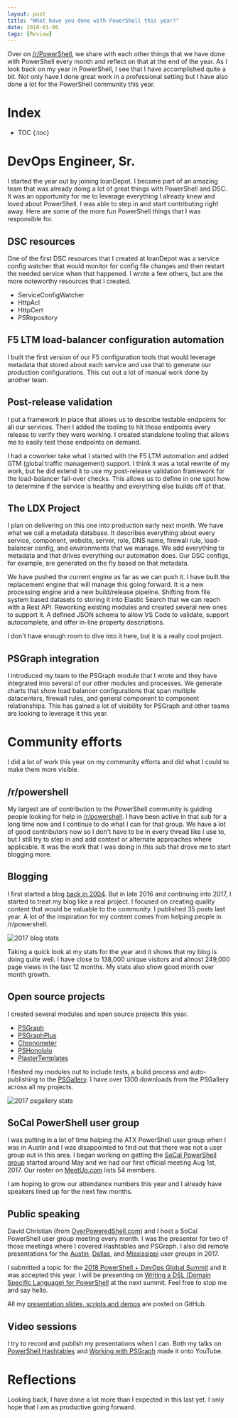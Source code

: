 ```yaml
---
layout: post
title: "What have you done with PowerShell this year?"
date: 2018-01-06
tags: [Review]
---
```


Over on [/r/PowerShell](https://www.reddit.com/r/PowerShell/comments/7nfms9/2017_retrospection_what_have_you_done_with/), we share with each other things that we have done with PowerShell every month and reflect on that at the end of the year. As I look back on my year in PowerShell, I see that I have accomplished quite a bit. Not only have I done great work in a professional setting but I have also done a lot for the PowerShell community this year.

<!--more-->

# Index

* TOC
{:toc}

# DevOps Engineer, Sr.

I started the year out by joining loanDepot. I became part of an amazing team that was already doing a lot of great things with PowerShell and DSC. It was an opportunity for me to leverage everything I already knew and loved about PowerShell. I was able to step in and start contributing right away. Here are some of the more fun PowerShell things that I was responsible for.

## DSC resources

One of the first DSC resources that I created at loanDepot was a service config watcher that would monitor for config file changes and then restart the needed service when that happened. I wrote a few others, but are the more noteworthy resources that I created.

* ServiceConfigWatcher
* HttpAcl
* HttpCert
* PSRepository

## F5 LTM load-balancer configuration automation

I built the first version of our F5 configuration tools that would leverage metadata that stored about each service and use that to generate our production configurations. This cut out a lot of manual work done by another team.

## Post-release validation

I put a framework in place that allows us to describe testable endpoints for all our services. Then I added the tooling to hit those endpoints every release to verify they were working. I created standalone tooling that allows me to easily test those endpoints on demand.

I had a coworker take what I started with the F5 LTM automation and added GTM (global traffic management) support. I think it was a total rewrite of my work, but he did extend it to use my post-release validation framework for the load-balancer fail-over checks. This allows us to define in one spot how to determine if the service is healthy and everything else builds off of that.

## The LDX Project

I plan on delivering on this one into production early next month. We have what we call a metadata database. It describes everything about every service, component, website, server, role, DNS name, firewall rule, load-balancer config, and environments that we manage. We add everything to metadata and that drives everything our automation does. Our DSC configs, for example, are generated on the fly based on that metadata.

We have pushed the current engine as far as we can push it. I have built the replacement engine that will manage this going forward. It is a new processing engine and a new build/release pipeline. Shifting from file system based datasets to storing it into Elastic Search that we can reach with a Rest API. Reworking existing modules and created several new ones to support it. A defined JSON schema to allow VS Code to validate, support autocomplete, and offer in-line property descriptions.

I don't have enough room to dive into it here, but it is a really cool project.

## PSGraph integration

I introduced my team to the PSGraph module that I wrote and they have integrated into several of our other modules and processes. We generate charts that show load balancer configurations that span multiple datacenters, firewall rules, and general component to component relationships. This has gained a lot of visibility for PSGraph and other teams are looking to leverage it this year.

# Community efforts

I did a lot of work this year on my community efforts and did what I could to make them more visible.

## /r/powershell

My largest are of contribution to the PowerShell community is guiding people looking for help in [/r/powershell](https://www.reddit.com/r/PowerShell). I have been active in that sub for a long time now and I continue to do what I can for that group. We have a lot of good contributors now so I don't have to be in every thread like I use to, but I still try to step in and add context or alternate approaches where applicable. It was the work that I was doing in this sub that drove me to start blogging more.

## Blogging

I first started a blog [back in 2004](http://kevinmarquette.blogspot.com/2004/10/opening-comments.html). But in late 2016 and continuing into 2017, I started to treat my blog like a real project. I focused on creating quality content that would be valuable to the community. I published 35 posts last year. A lot of the inspiration for my content comes from helping people in /r/powershell.

![2017 blog stats](/img/2017blogstats.png)

Taking a quick look at my stats for the year and it shows that my blog is doing quite well. I have close to 138,000 unique visitors and almost 249,000 page views in the last 12 months. My stats also show good month over month growth.

## Open source projects

I created several modules and open source projects this year.

* [PSGraph](https://github.com/KevinMarquette/PSGraph)
* [PSGraphPlus](https://github.com/KevinMarquette/PSGraphPlus)
* [Chronometer](https://github.com/KevinMarquette/chronometer)
* [PSHonolulu](https://github.com/KevinMarquette/PSHonolulu)
* [PlasterTemplates](https://github.com/KevinMarquette/PlasterTemplates)

I fleshed my modules out to include tests, a build process and auto-publishing to the [PSGallery](https://www.powershellgallery.com/). I have over 1300 downloads from the PSGallery across all my projects.

![2017 psgallery stats](/img/2017psgallerystats.png)

## SoCal PowerShell user group

I was putting in a lot of time helping the ATX PowerShell user group when I was in Austin and I was disappointed to find out that there was not a user group out in this area. I began working on getting the [SoCal PowerShell group](https://www.meetup.com/SoCal-PowerShell-user-group/) started around May and we had our first official meeting Aug 1st, 2017. Our roster on [MeetUp.com](https://www.meetup.com/SoCal-PowerShell-user-group/) lists 54 members.

I am hoping to grow our attendance numbers this year and I already have speakers lined up for the next few months.

## Public speaking

David Christian (from [OverPoweredShell.com](http://overpoweredshell.com)) and I host a SoCal PowerShell user group meeting every month. I was the presenter for two of those meetings where I covered Hashtables and PSGraph. I also did remote presentations for the [Austin](https://www.meetup.com/Austin-PowerShell/events/244271778/), [Dallas](https://sites.google.com/site/powershellsig/), and [Mississippi](http://mspsug.com/2017/09/07/mspsug-september-2017-virtual-meeting-psgraph-a-hierarchical-graph-module/) user groups in 2017.

I submitted a topic for the [2018 PowerShell + DevOps Global Summit](https://powershelldevopsglobalsummit2018.sched.com/) and it was accepted this year. I will be presenting on [Writing a DSL (Domain Specific Language) for PowerShell](https://powershelldevopsglobalsummit2018.sched.com/event/CrVQ) at the next summit. Feel free to stop me and say hello.

All my [presentation slides, scripts and demos](https://github.com/kevinmarquette) are posted on GitHub.

## Video sessions

I try to record and publish my presentations when I can. Both my talks on [PowerShell Hashtables](https://www.youtube.com/watch?v=EtHxfTfZD3I) and [Working with PSGraph](https://www.youtube.com/watch?v=pR_xzZh9qoI) made it onto YouTube.

# Reflections

Looking back, I have done a lot more than I expected in this last yet. I only hope that I am as productive going forward.